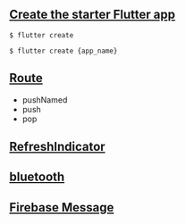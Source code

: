 ## [Create the starter Flutter app](https://docs.flutter.dev/get-started/codelab)
```
$ flutter create  
```
```
$ flutter create {app_name}   
```
## [Route](https://docs.flutter.dev/cookbook/navigation/named-routes)
- pushNamed
- push
- pop

## [RefreshIndicator](https://api.flutter.dev/flutter/material/RefreshIndicator-class.html)

## [bluetooth](https://pub.dev/packages/flutter_blue)

## [Firebase Message](https://firebase.google.com/docs/cloud-messaging/flutter/client)